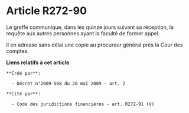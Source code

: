 # Article R272-90

Le greffe communique, dans les quinze jours suivant sa réception, la requête aux autres personnes ayant la faculté de former
appel. 

Il en adresse sans délai une copie au procureur général près la Cour des comptes.

**Liens relatifs à cet article**

	**Créé par**:

	  - Décret n°2009-568 du 20 mai 2009 - art. 2

	**Cité par**:

	  - Code des juridictions financières - art. R272-91 (V)
